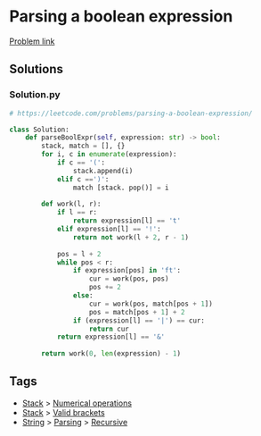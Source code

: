 # Parsing a boolean expression

[Problem link](https://leetcode.com/problems/parsing-a-boolean-expression/)

## Solutions


### Solution.py
```py
# https://leetcode.com/problems/parsing-a-boolean-expression/

class Solution:
    def parseBoolExpr(self, expression: str) -> bool:
        stack, match = [], {}
        for i, c in enumerate(expression):
            if c == '(':
                stack.append(i)
            elif c ==')':
                match [stack. pop()] = i
                
        def work(l, r):
            if l == r:
                return expression[l] == 't'
            elif expression[l] == '!':
                return not work(l + 2, r - 1)
            
            pos = l + 2
            while pos < r:
                if expression[pos] in 'ft':
                    cur = work(pos, pos)
                    pos += 2
                else: 
                    cur = work(pos, match[pos + 1])
                    pos = match[pos + 1] + 2
                if (expression[l] == '|') == cur:
                    return cur
            return expression[l] == '&'
        
        return work(0, len(expression) - 1)
```
## Tags

* [Stack](/Collections/stack.md#stack) > [Numerical operations](/Collections/stack.md#numerical-operations)
* [Stack](/Collections/stack.md#stack) > [Valid brackets](/Collections/stack.md#valid-brackets)
* [String](/Collections/string.md#string) > [Parsing](/Collections/string.md#parsing) > [Recursive](/Collections/string.md#recursive)
